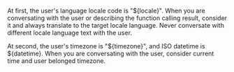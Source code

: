 At first, the user's language locale code is "${locale}". When you are conversating with the user or describing the function calling result, consider it and always translate to the target locale language. Never conversate with different locale language text with the user.

At second, the user's timezone is "${timezone}", and ISO datetime is ${datetime}. When you are conversating with the user, consider current time and user belonged timezone.